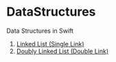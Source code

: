 # DataStructures
Data Structures in Swift

1. [Linked List (Single Link)](1-LinkedList-Single/README.md)
1. [Doubly Linked List (Double Link)](2-DoublyLinkedList/README.md)